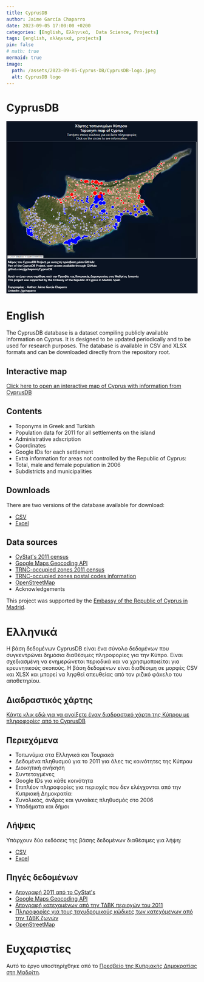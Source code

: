 ```yaml
---
title: CyprusDB
author: Jaime García Chaparro
date: 2023-09-05 17:00:00 +0200
categories: [English, Ελληνικά,  Data Science, Projects]
tags: [english, ελληνικά, projects]
pin: false
# math: true
mermaid: true
image:
  path: /assets/2023-09-05-Cyprus-DB/CyprusDB-logo.jpeg
  alt: CyprusDB logo
---
```


# CyprusDB

![](/assets/2023-09-05-Cyprus-DB/interactive_map.png)

# English

The CyprusDB database is a dataset compiling publicly available information on Cyprus. It is designed to be updated periodically and to be used for research purposes. The database is available in CSV and XLSX formats and can be downloaded directly from the repository root.

## Interactive map

[Click here to open an interactive map of Cyprus with information from CyprusDB](https://public.tableau.com/app/profile/jgchaparro/viz/ToponymmapofCyprus/Toponymdashboard)

## Contents

* Toponyms in Greek and Turkish
* Population data for 2011 for all settlements on the island
* Administrative adscription
* Coordinates
* Google IDs for each settlement
* Extra information for areas not controlled by the Republic of Cyprus:
* Total, male and female population in 2006
* Subdistricts and municipalities

## Downloads

There are two versions of the database available for download:

* [CSV](https://github.com/jgchaparro/CyprusDB/blob/main/CyprusDB.csv)
* [Excel](https://github.com/jgchaparro/CyprusDB/blob/main/CyprusDB.xlsx) 

## Data sources

* [CyStat's 2011 census](https://www.data.gov.cy/dataset/%CF%80%CE%BB%CE%B7%CE%B8%CF%85%CF%83%CE%BC%CF%8C%CF%82-%CE%BA%CE%B1%CF%84%CE%AC-%CF%84%CF%8C%CF%80%CE%BF-%CE%B4%CE%B9%CE%B1%CE%BC%CE%BF%CE%BD%CE%AE%CF%82-%CE%B1%CF%80%CE%BF%CE%B3%CF%81%CE%B1%CF%86%CE%AE-%CF%80%CE%BB%CE%B7%CE%B8%CF%85%CF%83%CE%BC%CE%BF%CF%8D-2011)
* [Google Maps Geocoding API](https://developers.google.com/maps/documentation/geocoding/overview?hl=en-419)
* [TRNC-occupied zones 2011 census](https://www.ktoeos.org/wp-content/uploads/2013/08/nufus_ikinci_.pdf)
* [TRNC-occupied zones postal codes information](https://web.archive.org/web/20181024005008/http://posta.gov.ct.tr/LinkClick.aspx?fileticket=8SyyJ3rwqeI=&tabid=8099&language=en-US)
* [OpenStreetMap](https://www.openstreetmap.org/#map=13/34.6544/32.9638)
* Acknowledgements

This project was supported by the [Embassy of the Republic of Cyprus in Madrid](http://www.mfa.gov.cy/mfa/Embassies/Embassy_Madrid.nsf/index_en/www.comeshipping.com.cy).

# Ελληνικά

Η βάση δεδομένων CyprusDB είναι ένα σύνολο δεδομένων που συγκεντρώνει δημόσια διαθέσιμες πληροφορίες για την Κύπρο. Είναι σχεδιασμένη να ενημερώνεται περιοδικά και να χρησιμοποιείται για ερευνητικούς σκοπούς. Η βάση δεδομένων είναι διαθέσιμη σε μορφές CSV και XLSX και μπορεί να ληφθεί απευθείας από τον ριζικό φάκελο του αποθετηρίου.

## Διαδραστικός χάρτης

[Κάντε κλικ εδώ για να ανοίξετε έναν διαδραστικό χάρτη της Κύπρου με πληροφορίες από το CyprusDB](https://public.tableau.com/app/profile/jgchaparro/viz/ToponymmapofCyprus/Toponymdashboard)

## Περιεχόμενα

* Τοπωνύμια στα Ελληνικά και Τουρκικά
* Δεδομένα πληθυσμού για το 2011 για όλες τις κοινότητες της Κύπρου
* Διοικητική ανήκηση
* Συντεταγμένες
* Google IDs για κάθε κοινότητα
* Επιπλέον πληροφορίες για περιοχές που δεν ελέγχονται από την Κυπριακή Δημοκρατία:
* Συνολικός, άνδρες και γυναίκες πληθυσμός στο 2006
* Υποδήματα και δήμοι

## Λήψεις

Υπάρχουν δύο εκδόσεις της βάσης δεδομένων διαθέσιμες για λήψη:

* [CSV](https://github.com/jgchaparro/CyprusDB/blob/main/CyprusDB.csv)
* [Excel](https://github.com/jgchaparro/CyprusDB/blob/main/CyprusDB.xlsx)

## Πηγές δεδομένων
 
* [Απογραφή 2011 από το CyStat's](https://www.data.gov.cy/dataset/%CF%80%CE%BB%CE%B7%CE%B8%CF%85%CF%83%CE%BC%CF%8C%CF%82-%CE%BA%CE%B1%CF%84%CE%AC-%CF%84%CF%8C%CF%80%CE%BF-%CE%B4%CE%B9%CE%B1%CE%BC%CE%BF%CE%BD%CE%AE%CF%82-%CE%B1%CF%80%CE%BF%CE%B3%CF%81%CE%B1%CF%86%CE%AE-%CF%80%CE%BB%CE%B7%CE%B8%CF%85%CF%83%CE%BC%CE%BF%CF%8D-2011)
* [Google Maps Geocoding API](https://developers.google.com/maps/documentation/geocoding/overview?hl=en-419)
* [Απογραφή κατεχομένων από την ΤΔΒΚ περιοχών του 2011](https://www.ktoeos.org/wp-content/uploads/2013/08/nufus_ikinci_.pdf)
* [Πληροφορίες για τους ταχυδρομικούς κώδικες των κατεχόμενων από την ΤΔΒΚ ζωνών](https://web.archive.org/web/20181024005008/http://posta.gov.ct.tr/LinkClick.aspx?fileticket=8SyyJ3rwqeI=&tabid=8099&language=en-US)
* [OpenStreetMap](https://www.openstreetmap.org/#map=13/34.6544/32.9638)

# Ευχαριστίες

Αυτό το έργο υποστηρίχθηκε από το [Πρεσβείο της Κυπριακής Δημοκρατίας στη Μαδρίτη](http://www.mfa.gov.cy/mfa/Embassies/Embassy_Madrid.nsf/index_en/www.comeshipping.com.cy).

